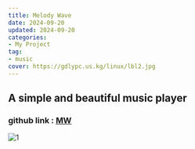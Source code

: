 ```yaml
---
title: Melody Wave
date: 2024-09-20
updated: 2024-09-20
categories: 
- My Project
tag:
- music
cover: https://gdlypc.us.kg/linux/lbl2.jpg
---
```


## A simple and beautiful music player


### github link : [MW](https://github.com/guduyili/Melody-Wave)


![1](https://gdlypc.us.kg/linux/8.png)

<!-- ![lbl](https://gdlypc.us.kg/linux/lbl2.jpg) -->